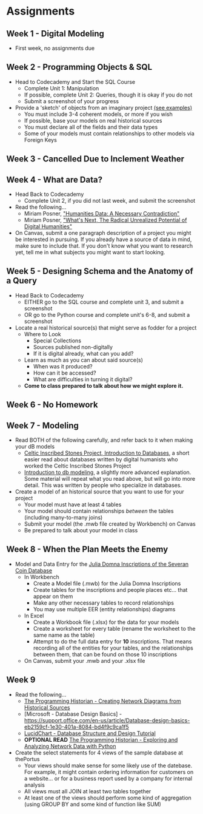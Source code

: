 # Assignments

## Week 1 - Digital Modeling
* First week, no assignments due

## Week 2 - Programming Objects & SQL
* Head to Codecademy and Start the SQL Course
    * Complete Unit 1: Manipulation
    * If possible, complete Unit 2: Queries, though it is okay if you do not
    * Submit a screenshot of your progress
* Provide a 'sketch' of objects from an imaginary project [(see examples)](examples.md)
    * You must include 3-4 coherent models, or more if you wish
    * If possible, base your models on real historical sources
    * You must declare all of the fields and their data types
    * Some of your models must contain relationships to other models via Foreign Keys

## Week 3 - Cancelled Due to Inclement Weather

## Week 4 - What are Data?
* Head Back to Codecademy
    * Complete Unit 2, if you did not last week, and submit the screenshot
* Read the following...
    - Miriam Posner, ["Humanities Data: A Necessary Contradiction"](http://miriamposner.com/blog/humanities-data-a-necessary-contradiction)
    - Miriam Posner, ["What's Next, The Radical Unrealized Potential of Digital Humanities"](http://miriamposner.com/blog/whats-next-the-radical-unrealized-potential-of-digital-humanities)
* On Canvas, submit a one paragraph description of a project you might be interested in pursuing. If you already have a source of data in mind, make sure to include that. If you don't know what you want to research yet, tell me in what subjects you might want to start looking.

## Week 5 - Designing Schema and the Anatomy of a Query
* Head Back to Codecademy
    * EITHER go to the SQL course and complete unit 3, and submit a screenshot
    * OR go to the Python course and complete unit's 6-8, and submit a screenshot
* Locate a real historical source(s) that might serve as fodder for a project
    * Where to Look
        * Special Collections
        * Sources published non-digitally
        * If it is digital already, what can you add?
    * Learn as much as you can about said source(s)
        * When was it produced?
        * How can it be accessed?
        * What are difficulties in turning it digital?
    * **Come to class prepared to talk about how we might explore it.**

## Week 6 - No Homework

## Week 7 - Modeling

* Read BOTH of the following carefully, and refer back to it when making your dB models
    * [Celtic Inscribed Stones Project, Introduction to Databases](http://www.ucl.ac.uk/archaeology/cisp/database/manual/node1.html), a short easier read about databases written by digital humanists who worked the Celtic Inscribed Stones Project
    * [Introduction to db modeling](http://datanamic.com/support/lt-dez005-introduction-db-modeling.html), a slightly more advanced explanation. Some material will repeat what you read above, but will go into more detail. This was written by people who specialize in databases.
* Create a model of an historical source that you want to use for your project
    * Your model must have at least 4 tables
    * Your model should contain relationships *between* the tables (including many-to-many joins)
    * Submit your model (the .mwb file created by Workbench) on Canvas
    * Be prepared to talk about your model in class

## Week 8 - When the Plan Meets the Enemy

* Model and Data Entry for the [Julia Domna Inscriptions of the Severan Coin Database](http://web3.forest.usf.edu/main/other/severan/jdi/)
    * In Workbench
        * Create a Model file (.mwb) for the Julia Domna Inscriptions
        * Create tables for the inscriptions and people places etc... that appear on them
        * Make any other necessary tables to record relationships
        * You may use multiple EER (entity relationships) diagrams
    * In Excel
        * Create a Workbook file (.xlsx) for the data for your models
        * Create a worksheet for every table (rename the worksheet to the same name as the table)
        * Attempt to do the full data entry for **10** inscriptions. That means recording all of the entities for your tables, and the relationships between them, that can be found on those 10 inscriptions
    * On Canvas, submit your .mwb and your .xlsx file

## Week 9

* Read the following...
    * [The Programming Historian - Creating Network Diagrams from Historical Sources](https://programminghistorian.org/lessons/creating-network-diagrams-from-historical-sources)
    * [Microsoft - Database Design Basics] - https://support.office.com/en-us/article/Database-design-basics-eb2159cf-1e30-401a-8084-bd4f9c9ca1f5
    * [LucidChart - Database Structure and Design Tutorial](https://www.lucidchart.com/pages/database-diagram/database-design)
    * **OPTIONAL READ** [The Programming Historian - Exploring and Analyzing Network Data with Python](https://programminghistorian.org/lessons/exploring-and-analyzing-network-data-with-python)
* Create the select statements for 4 views of the sample database at thePortus
    * Your views should make sense for some likely use of the datebase. For example, it might contain ordering information for customers on a website... or for a business report used by a company for internal analysis
    * All views must all JOIN at least two tables together
    * At least one of the views should perform some kind of aggregation (using GROUP BY and some kind of function like SUM)

